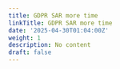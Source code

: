 ```yaml
---
title: GDPR SAR more time
linkTitle: GDPR SAR more time
date: '2025-04-30T01:04:00Z'
weight: 1
description: No content
draft: false
---
```



